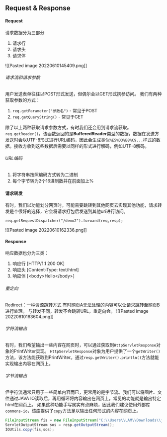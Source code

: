 ## Request & Response

#### Request
请求数据分为三部分
1. 请求行
2. 请求头
3. 请求体

![[Pasted image 20220610145409.png]]

###### 请求流和请求参数
用户发送表单往往以POST形式发送，但偶尔会以GET形式携参访问。
我们有两种获取参数的方式：
1. `req.getParameter("参数名")` - 常见于POST
2. `req.getQueryString()` - 常见于GET

除了以上两种获取请求参数方式，有时我们还会用到请求流获取。
`req.getReader()`，该函数返回的是**BufferedReader**类型的数据，数据在发送方发送时会以UTF-8形式进行URL编码，因此会生成类似`%E5%D3%B8%C9...`样式的数据。接收方收到这些数据后需要以同样的形式进行解码，例如UTF-8解码。
###### URL编码
1. 将字符串按照编码方式转为二进制
2. 每个字节转为2个16进制数并在前面加上%

#### 请求转发
有时，我们以功能划分网页时，可能需要跳转到其他网页去实现其他功能，请求转发是个很好的选择，它会将请求打包后发送到其他uri进行访问。

`req.getRequestDispatcher("/demo2").forward(req,resp);`

![[Pasted image 20220610162336.png]]

#### Response
响应数据也分为三类：
1. 响应行 [HTTP/1.1 200 OK]
2. 响应头 [Content-Type: text/html]
3. 响应体 [\<body>Hello\</body>]

###### 重定向
Redirect：一种资源跳转方式
有时网页A无法处理的内容可以让请求跳转至网页B进行处理。
与转发不同，转发不会跳转URL，重定向会。
![[Pasted image 20220610163604.png]]

###### 字符流输出
有时，我们希望输出一些内容在网页时，可以通过获取到`HttpServletResponse`对象的PrintWriter实现。
`HttpServletResponse`对象为用户提供了一个`getWriter()`方法，该方法能获取到PrintWriter。通过`resp.getWriter().println()`方法就能实现输出内容在网页上。

###### 字节流输出
但字符流通常只用于一些简单内容而已，更常用的是字节流。我们可以将图片、文件通过JAVA IO读取后，再用循环将内容输出在网页上，常见的功能就是输出特定html在网页上。
如果这种功能手写属实有点麻烦，因此我们建议使用外部库`commons-io`，该库提供了`copy`方法足以输出任何形式的内容在网页上。

```java
FileInputStream fis = new FileInputStream("C:\\Users\\LAM\\Downloads\\jquery.js");  
ServletOutputStream sos = resp.getOutputStream();  
IOUtils.copy(fis,sos);
```